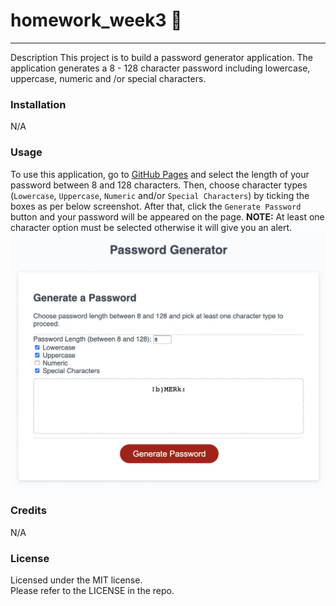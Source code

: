 # homework_week3  :book:
---
Description
This project is to build a password generator application. The application generates a 8 - 128 character password including lowercase, uppercase, numeric and /or special characters. 
### Installation
N/A
### Usage
To use this application, go to [GitHub Pages](https://yumikakido.github.io/homework_week3/)  and select the length of your password between 8 and 128 characters. Then, choose character types (`Lowercase`, `Uppercase`, `Numeric` and/or `Special Characters`) by ticking the boxes as per below screenshot.  After that, click the `Generate Password` button and your password will be appeared on the page.
**NOTE:** At least one character option must be selected otherwise it will give you an alert. 
![passwordGen](/assets/passwordGen.png)

### Credits
N/A

### License
Licensed under the MIT license. <br>Please refer to the LICENSE in the repo.

